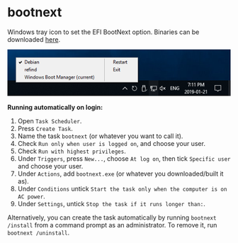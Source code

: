 # bootnext
Windows tray icon to set the EFI BootNext option. Binaries can be downloaded [here](https://ci.appveyor.com/project/geek1011/bootnext/build/artifacts).

![](screenshot.png)

**Running automatically on login:**
1. Open `Task Scheduler`.
2. Press `Create Task`.
3. Name the task `bootnext` (or whatever you want to call it).
4. Check `Run only when user is logged on`, and choose your user.
5. Check `Run with highest privileges`.
6. Under `Triggers`, press `New...`, choose `At log on`, then tick `Specific user` and choose your user.
7. Under `Actions`, add `bootnext.exe` (or whatever you downloaded/built it as).
8. Under `Conditions` untick `Start the task only when the computer is on AC power`.
9. Under `Settings`, untick `Stop the task if it runs longer than:`.

Alternatively, you can create the task automatically by running `bootnext /install` from a command prompt as an administrator. To remove it, run `bootnext /uninstall`.
